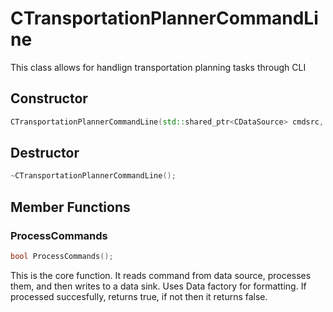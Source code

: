 # CTransportationPlannerCommandLine
This class allows for handlign transportation planning tasks through CLI

## Constructor
```cpp
CTransportationPlannerCommandLine(std::shared_ptr<CDataSource> cmdsrc, std::shared_ptr<CDataSink> outsink, std::shared_ptr<CDataSink> errsink, std::shared_ptr<CDataFactory> results, std::shared_ptr<CTransportationPlanner> planner);
```
## Destructor
```cpp
~CTransportationPlannerCommandLine();
```
## Member Functions
### ProcessCommands
```cpp
bool ProcessCommands();
```
This is the core function. It reads command from data source, processes them, and then writes to a data sink. Uses Data factory for formatting. If processed succesfully, returns true, if not then it returns false.
